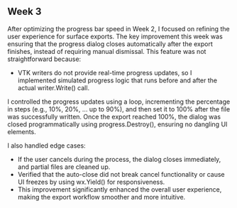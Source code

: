 ## Week 3
After optimizing the progress bar speed in Week 2, I focused on refining the user experience for surface exports. The key improvement this week was ensuring that the progress dialog closes automatically after the export finishes, instead of requiring manual dismissal.
This feature was not straightforward because:
- VTK writers do not provide real-time progress updates, so I implemented simulated progress logic that runs before and after the actual writer.Write() call.

I controlled the progress updates using a loop, incrementing the percentage in steps (e.g., 10%, 20%, ... up to 90%), and then set it to 100% after the file was successfully written.
Once the export reached 100%, the dialog was closed programmatically using progress.Destroy(), ensuring no dangling UI elements.

I also handled edge cases:
- If the user cancels during the process, the dialog closes immediately, and partial files are cleaned up.
- Verified that the auto-close did not break cancel functionality or cause UI freezes by using wx.Yield() for responsiveness.
- This improvement significantly enhanced the overall user experience, making the export workflow smoother and more intuitive.
